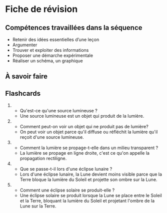 # Fiche de révision


## Compétences travaillées dans la séquence
- Retenir des idées essentielles d’une leçon
- Argumenter
- Trouver et exploiter des informations
- Proposer une démarche expérimentale
- Réaliser un schéma, un graphique

## À savoir faire



## Flashcards


<div markdown class="flashcard">

1. 
    - Qu'est-ce qu'une source lumineuse ?
    - Une source lumineuse est un objet qui produit de la lumière.
2. 
    - Comment peut-on voir un objet qui ne produit pas de lumière?
    - On peut voir un objet parce qu'il diffuse ou réfléchit la lumière qu'il reçoit d'une source lumineuse.
3. 
   - Comment la lumière se propage-t-elle dans un milieu transparent ?
   - La lumière se propage en ligne droite, c'est ce qu'on appelle la propagation rectiligne.
4.  
    - Que se passe-t-il lors d'une éclipse lunaire ?
    - Lors d'une éclipse lunaire, la Lune devient moins visible parce que la Terre bloque la lumière du Soleil et projette son ombre sur la Lune.
5.  
    - Comment une éclipse solaire se produit-elle ?
    - Une éclipse solaire se produit lorsque la Lune se place entre le Soleil et la Terre, bloquant la lumière du Soleil et projetant l'ombre de la Lune sur la Terre.
</div>
